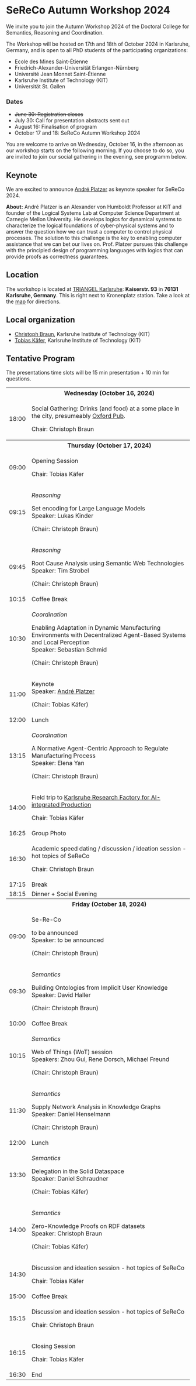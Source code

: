 ---
---

# SeReCo Autumn Workshop 2024

We invite you to join the Autumn Workshop 2024 of the Doctoral College for Semantics, Reasoning and Coordination.

The Workshop will be hosted on 17th and 18th of October 2024 in Karlsruhe, Germany, and is open to all PhD students of the participating organizations:

- Ecole des Mines Saint-Étienne
- Friedrich-Alexander-Universität Erlangen-Nürnberg
- Université Jean Monnet Saint-Étienne
- Karlsruhe Institute of Technology (KIT)
- Universität St. Gallen

### Dates

- <s>June 30: Registration closes</s>
- July 30: Call for presentation abstracts sent out
- August 16: Finalisation of program
- October 17 and 18: SeReCo Autumn Workshop 2024

You are welcome to arrive on Wednesday, October 16, in the afternoon as our workshop starts on the following morning.
If you choose to do so, you are invited to join our social gathering in the evening, see programm below.

## Keynote

We are excited to announce <a target="_blank" href="https://logic.kastel.kit.edu/andre.html">André Platzer</a> as keynote speaker for SeReCo 2024.

<b>About:</b>
André Platzer is an Alexander von Humboldt Professor at KIT and founder of the Logical Systems Lab at Computer Science Department at Carnegie Mellon University.
He develops logics for dynamical systems to characterize the logical foundations of cyber-physical systems and to answer the question how we can trust a computer to control physical processes.
The solution to this challenge is the key to enabling computer assistance that we can bet our lives on.
Prof. Platzer pursues this challenge with the principled design of programming languages with logics that can provide proofs as correctness guarantees.

## Location

The workshop is located at [TRIANGEL Karlsruhe](https://www.triangel.space/): **Kaiserstr. 93** in **76131 Karlsruhe, Germany**.
This is right next to Kronenplatz station.
Take a look at the [map](https://maps.app.goo.gl/7WrTk5fSvrxUsEjg9) for directions.

## Local organization

- [Christoph Braun](https://aifb.kit.edu/web/Christoph_Braun/en), Karlsruhe Institute of Technology (KIT)
- [Tobias Käfer](https://aifb.kit.edu/web/Tobias_Käfer/en), Karlsruhe Institute of Technology (KIT)

## Tentative Program

<p>The presentations time slots will be 15 min presentation + 10 min for questions.</p>

<table class="agenda">
  <tr>
    <th></th>
    <th>Wednesday (October 16, 2024)</th>
  </tr>
  <tr>
    <td>18:00</td>
    <td class="highlight">
      <p>Social Gathering: Drinks (and food) at a some place in the city, presumeably <a target="_blank" href="https://maps.app.goo.gl/PRsVYxzYcMpLpuqw7">Oxford Pub</a>.</p> 
      <p>Chair: Christoph Braun</p>
    </td>
  </tr>
  <tr></tr>
  <tr>
    <th></th>
    <th>Thursday (October 17, 2024)</th>
  </tr>
  <tr>
    <td>09:00</td>
    <td class="admin">
      <p>Opening Session</p>
      <p>Chair: Tobias Käfer</p>
    </td>
  </tr>
  <tr>
    <td>09:15</td>
    <td class="presentation">
      <p><i>Reasoning</i></p>
      <p>Set encoding for Large Language Models
      </br>
      Speaker: Lukas Kinder</p>
      <p>(Chair: Christoph Braun)</p>
    </td>
  </tr>
  <tr>
    <td>09:45</td>
    <td class="presentation">
    <p><i>Reasoning</i></p>
      <p>Root Cause Analysis using Semantic Web Technologies
      </br>
      Speaker: Tim Strobel</p>
      <p>(Chair: Christoph Braun)</p>
    </td>
  </tr>
  <tr>
    <td>10:15</td>
    <td class="admin">Coffee Break</td>
  </tr>
  <tr>
    <td>10:30</td>
    <td class="presentation">
      <p><i>Coordination</i></p>
      <p>Enabling Adaptation in Dynamic Manufacturing Environments with Decentralized Agent-Based Systems and Local Perception
      </br>
      Speaker: Sebastian Schmid</p>
      <p>(Chair: Christoph Braun)</p>
    </td>
  </tr>
  <tr>
    <td>11:00</td>
    <td class="highlight">
      <p>Keynote
      </br>
      Speaker: <a target="_blank" href="https://logic.kastel.kit.edu/andre.html">André Platzer</a></p>
      <p>(Chair: Tobias Käfer)</p>
    </td>
  </tr>
  <tr>
    <td>12:00</td>
    <td class="admin">Lunch</td>
  </tr>
  <tr>
    <td>13:15</td>
    <td class="presentation">
      <p><i>Coordination</i></p>
      <p>A Normative Agent-Centric Approach to Regulate Manufacturing Process
      </br>
      Speaker: Elena Yan</p>
      <p>(Chair: Christoph Braun)</p>
    </td>
  </tr>
  <tr>
    <td>14:00</td>
    <td class="highlight">
      <p>Field trip to <a target="_blank" href="https://www.karlsruher-forschungsfabrik.de/en.html">Karlsruhe Research Factory for AI-integrated Production</a></p>
      <p>Chair: Tobias Käfer</p>
    </td>
  </tr>
  <tr>
    <td>16:25</td>
    <td class="admin">Group Photo</td>
  </tr>
  <tr>
    <td>16:30</td>
    <td class="presentation">
      <p>Academic speed dating / discussion / ideation session - hot topics of SeReCo</p>
      <p>Chair: Christoph Braun</p>
    </td>
  </tr>
  <tr>
    <td>17:15</td>
    <td class="admin">Break</td>
  </tr>
  <tr>
    <td>18:15</td>
    <td class="highlight">Dinner + Social Evening</td>
  </tr>
  <tr></tr>
  <tr>
    <th></th>
    <th>Friday (October 18, 2024)</th>
  </tr>
  <tr>
    <td>09:00</td>
    <td class="presentation">
      <p>Se-Re-Co</p>
      <p> to be announced 
      </br>
      Speaker: to be announced</p>
      <!-- <p>Speaker: Nicholas Popovic</p> -->
      <p>(Chair: Christoph Braun)</p>
    </td>
  </tr>
  <tr>
    <td>09:30</td>
    <td class="presentation">
      <p><i>Semantics</i></p>
      <p>Building Ontologies from Implicit User Knowledge
      </br>
      Speaker: David Haller</p>
      <p>(Chair: Christoph Braun)</p>
    </td>
  </tr>
  <tr>
    <td>10:00</td>
    <td class="admin">Coffee Break</td>
  </tr>
  <tr>
    <td>10:15</td>
    <td class="presentation">
      <p><i>Semantics</i></p>
      <p>Web of Things (WoT) session
      </br>
      Speakers: Zhou Gui, Rene Dorsch, Michael Freund</p>
      <p>(Chair: Christoph Braun)</p>
    </td>
  </tr>
  <tr>
    <td>11:30</td>
    <td class="presentation">
      <p><i>Semantics</i></p>
      <p>Supply Network Analysis in Knowledge Graphs
      </br>
      Speaker: Daniel Henselmann</p>
      <p>(Chair: Christoph Braun)</p>
    </td>
  </tr>
  <tr>
    <td>12:00</td>
    <td class="admin">Lunch</td>
  </tr>
  <tr>
    <td>13:30</td>
    <td class="presentation">
      <p><i>Semantics</i></p>
      <p>Delegation in the Solid Dataspace
      </br>
      Speaker: Daniel Schraudner</p>
      <p>(Chair: Tobias Käfer)</p>
    </td>
  </tr>
    <tr>
    <td>14:00</td>
    <td class="presentation">
      <p><i>Semantics</i></p>
      <p>Zero-Knowledge Proofs on RDF datasets
      </br>
      Speaker: Christoph Braun</p>
      <p>(Chair: Tobias Käfer)</p>
    </td>
  </tr>
   <tr>
    <td>14:30</td>
    <td class="presentation">
      <p>Discussion and ideation session - hot topics of SeReCo</p>
      <p>Chair: Tobias Käfer</p>
    </td>
  </tr>
  <tr>
    <td>15:00</td>
    <td class="admin">Coffee Break</td>
  </tr>
  <tr>
    <td>15:15</td>
    <td class="presentation">
      <p>Discussion and ideation session - hot topics of SeReCo</p>
      <p>Chair: Christoph Braun</p>
    </td>
  </tr>
  <tr>
    <td>16:15</td>
    <td class="admin">
      <p>Closing Session</p>
      <p>Chair: Tobias Käfer</p>
    </td>
  </tr>
  <tr>
    <td>16:30</td>
    <td>End</td>
  </tr>
</table>
